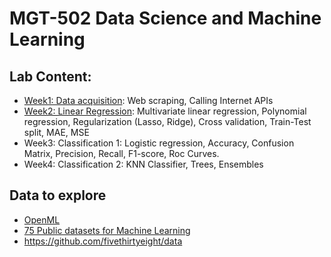# MGT-502 Data Science and Machine Learning

## Lab Content:

- [Week1: Data acquisition](/01_Data_acquisition_API): Web scraping, Calling Internet APIs
- [Week2: Linear Regression](/02_Regression): Multivariate linear regression, Polynomial regression, Regularization (Lasso, Ridge), Cross validation, Train-Test split, MAE, MSE
- Week3: Classification 1: Logistic regression, Accuracy, Confusion Matrix, Precision, Recall, F1-score, Roc Curves.
- Week4: Classification 2: KNN Classifier, Trees, Ensembles

## Data to explore
- [OpenML](https://www.openml.org/)
- [75 Public datasets for Machine Learning](https://blog.superannotate.com/public-datasets-for-machine-learning/)
- https://github.com/fivethirtyeight/data
